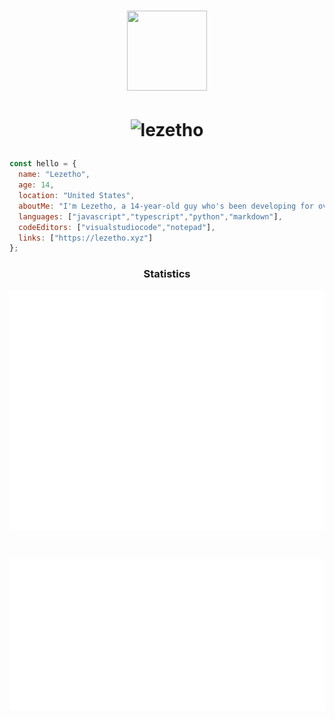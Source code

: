 # <p align=center> <img src="https://i.imgur.com/7GF2qrW.png" width=128 height=128></p>
# <p align=center> <img src="https://komarev.com/ghpvc/?username=lezetho&label=Views&color=B08BB4&style=flat" alt="lezetho" /> </p>

```javascript
const hello = {
  name: "Lezetho",
  age: 14,
  location: "United States",
  aboutMe: "I'm Lezetho, a 14-year-old guy who's been developing for over 6 years. I mainly code things including Discord Bots and websites; however, I'm currently learning PHP to expand my knowledge and develop plugins with blueprint.zip.",
  languages: ["javascript","typescript","python","markdown"],
  codeEditors: ["visualstudiocode","notepad"],
  links: ["https://lezetho.xyz"]
};
```

### <p align=center> Statistics </p>

<p align=center><img align=center src="./github-metrics.svg" alt="Github Metrics" /></p><br>
<p align=center><img align=center src="./wakatime-metrics.svg" alt="Wakatime Metrics" /></p>
